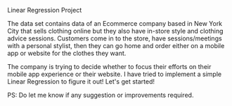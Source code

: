 Linear Regression Project

The data set contains data of an Ecommerce company based in New York City that sells clothing online but they also have in-store style 
and clothing advice sessions. Customers come in to the store, have sessions/meetings with a personal stylist, then they can go home and 
order either on a mobile app or website for the clothes they want.

The company is trying to decide whether to focus their efforts on their mobile app experience or their website. I have tried to implement a simple 
Linear Regression to figure it out! Let's get started! 

PS: Do let me know if any suggestion or improvements required.
